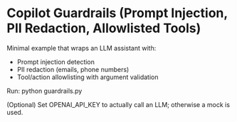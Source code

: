 # Copilot Guardrails (Prompt Injection, PII Redaction, Allowlisted Tools)

Minimal example that wraps an LLM assistant with:
- Prompt injection detection
- PII redaction (emails, phone numbers)
- Tool/action allowlisting with argument validation

Run:
  python guardrails.py

(Optional) Set OPENAI_API_KEY to actually call an LLM; otherwise a mock is used.
